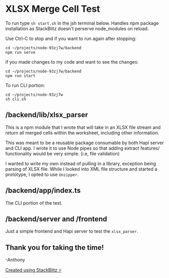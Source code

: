 # XLSX Merge Cell Test
To run type `sh start.sh` in the jsh terminal below. Handles npm package installation as StackBlitz doesn't perserve node_modules on reload.

Use Ctrl-C to stop and if you want to run again after stopping:

```
cd ~/projects/node-93zj7w/backend
npm run serve
```

if you made changes to my code and want to see the changes:

```
cd ~/projects/node-93zj7w/backend
npm run start
```

To run CLI portion:

```
cd ~/projects/node-93zj7w
sh cli.sh 
```

## /backend/lib/xlsx_parser 
This is a npm module that I wrote that will take in an XLSX file stream and return all merged cells within the worksheet, including other information.

This was meant to be a reusable package consumable by both Hapi server and CLI app. I wrote it to use Node pipes so that adding extract features/ functionality would be very simple. (i.e, file validation)

I wanted to write my own instead of pulling in a library, exception being parsing of XLSX file. While I looked into XML file structure and started a prototype, I opted to use `Unzipper`.


## /backend/app/index.ts
The CLI portion of the test.

## /backend/server and /frontend
Just a simple frontend and Hapi server to test the `xlsx_parser`.

## Thank you for taking the time!
-Anthony

[Created using StackBlitz ⚡️](https://stackblitz.com/edit/node-93zj7w)
